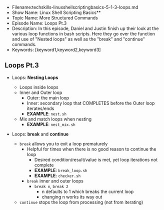 + Filename:techskills-linuxshellscriptingbasics-5-1-3-loops.md
+ Show Name: Linux Shell Scripting Basics**
+ Topic Name: More Structured Commands
+ Episode Name: Loops Pt.3
+ Description: In this episode, Daniel and Justin finish up their
look at the various loop functions in bash scripts. Here they go 
over the function and use of "Nested loops" as well as the "break"
and "continue" commands. 
+ Keywords: [keyword1,keyword2,keyword3]


Loops Pt.3
--------------------------------------------------------------------------------


+ Loops: **Nesting Loops**
  - Loops inside loops
  - Inner and Outer loop
    + Outer: the main loop
    + Inner: secondary loop that COMPLETES before the Outer loop iterates/ends
    + **EXAMPLE**: `nest.sh`
  - Mix and match loops when nesting
    + **EXAMPLE**: `nest_mix.sh`


+ Loops: **break** and **continue**
  - `break` allows you to exit a loop prematurely
    + Helpful for times when there is no good reason to continue the loop
      - Desired condition/result/value is met, yet loop iterations not complete
      - **EXAMPLE**: `break_loop.sh`
      - **EXAMPLE**: `checker.sh`
    + `break` inner and outer loops
      - `break n`, `break 2`
        + n defaults to 1 which breaks the current loop
        + changing n works its way out
  - `continue` stops the loop from processing (not from iterating)
